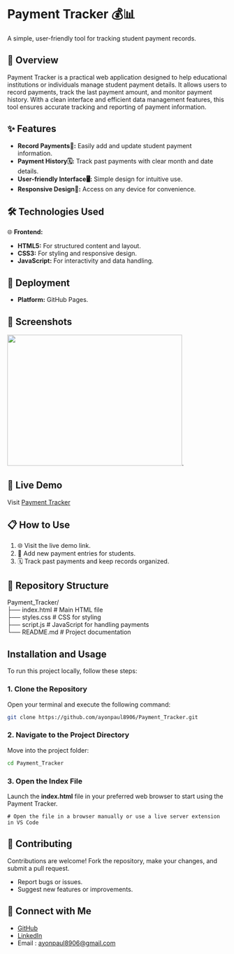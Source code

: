 
# Payment Tracker 💰📊

A simple, user-friendly tool for tracking student payment records.

## 📖 Overview

Payment Tracker is a practical web application designed to help educational institutions or individuals manage student payment details. It allows users to record payments, track the last payment amount, and monitor payment history. With a clean interface and efficient data management features, this tool ensures accurate tracking and reporting of payment information.
## ✨ Features

- **Record Payments📝:** Easily add and update student payment information.
- **Payment History🗓️:** Track past payments with clear month and date details.
- **User-friendly Interface🖥️:** Simple design for intuitive use.
- **Responsive Design📱:** Access on any device for convenience.


## 🛠️ Technologies Used

🌐 **Frontend:**

- **HTML5:** For structured content and layout.
- **CSS3:** For styling and responsive design.
- **JavaScript:** For interactivity and data handling.

## 🚀 Deployment

- **Platform:** GitHub Pages.


## 📸 Screenshots
<img src="https://github.com/user-attachments/assets/cd8803dd-6392-47bf-96ba-0099a8fd07b3" width="400" height="300">.




## 🚀 Live Demo

Visit [Payment Tracker](https://ayonpaul8906.github.io/Payment_Tracker/)
## 📋 How to Use

1. 🌐 Visit the live demo link.
2. 📱 Add new payment entries for students.
3. 🗓️ Track past payments and keep records organized.
## 📂 Repository Structure

Payment_Tracker/  
├── index.html     # Main HTML file  
├── styles.css     # CSS for styling  
├── script.js      # JavaScript for handling payments  
└── README.md      # Project documentation  

## Installation and Usage

To run this project locally, follow these steps:

### 1. Clone the Repository  
Open your terminal and execute the following command:  

```bash
git clone https://github.com/ayonpaul8906/Payment_Tracker.git
```
### 2. Navigate to the Project Directory
Move into the project folder:
``` bash
cd Payment_Tracker
```
### 3. Open the Index File
Launch the **index.html** file in your preferred web browser to start using the Payment Tracker.

```vbnet
# Open the file in a browser manually or use a live server extension in VS Code
```
## 🤝 Contributing

Contributions are welcome! Fork the repository, make your changes, and submit a pull request.

- Report bugs or issues.
- Suggest new features or improvements.

## 🔗 Connect with Me

- [GitHub](https://github.com/ayonpaul8906)
- [LinkedIn](https://www.linkedin.com/in/ayon2407s/)
- Email : ayonpaul8906@gmail.com
